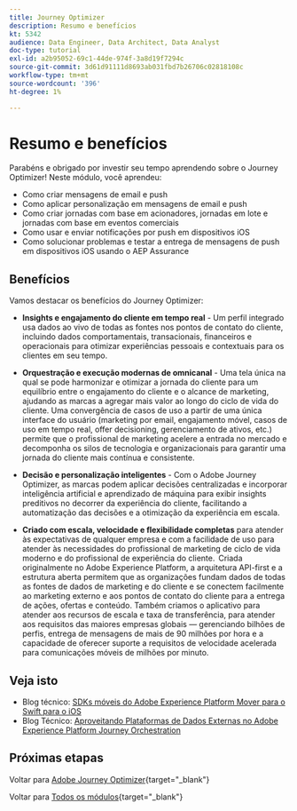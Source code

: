 ```yaml
---
title: Journey Optimizer
description: Resumo e benefícios
kt: 5342
audience: Data Engineer, Data Architect, Data Analyst
doc-type: tutorial
exl-id: a2b95052-69c1-44de-974f-3a8d19f7294c
source-git-commit: 3d61d91111d8693ab031fbd7b26706c02818108c
workflow-type: tm+mt
source-wordcount: '396'
ht-degree: 1%

---
```


# Resumo e benefícios

Parabéns e obrigado por investir seu tempo aprendendo sobre o Journey Optimizer!
Neste módulo, você aprendeu:

- Como criar mensagens de email e push
- Como aplicar personalização em mensagens de email e push
- Como criar jornadas com base em acionadores, jornadas em lote e jornadas com base em eventos comerciais
- Como usar e enviar notificações por push em dispositivos iOS
- Como solucionar problemas e testar a entrega de mensagens de push em dispositivos iOS usando o AEP Assurance

## Benefícios

Vamos destacar os benefícios do Journey Optimizer:

- **Insights e engajamento do cliente em tempo real** - Um perfil integrado usa dados ao vivo de todas as fontes nos pontos de contato do cliente, incluindo dados comportamentais, transacionais, financeiros e operacionais para otimizar experiências pessoais e contextuais para os clientes em seu tempo.  

- **Orquestração e execução modernas de omnicanal** - Uma tela única na qual se pode harmonizar e otimizar a jornada do cliente para um equilíbrio entre o engajamento do cliente e o alcance de marketing, ajudando as marcas a agregar mais valor ao longo do ciclo de vida do cliente.&#x200B; Uma convergência de casos de uso a partir de uma única interface do usuário (marketing por email, engajamento móvel, casos de uso em tempo real, offer decisioning, gerenciamento de ativos, etc.) permite que o profissional de marketing acelere a entrada no mercado e decomponha os silos de tecnologia e organizacionais para garantir uma jornada do cliente mais contínua e consistente.  

- **Decisão e personalização inteligentes** - Com o Adobe Journey Optimizer, as marcas podem aplicar decisões centralizadas e incorporar inteligência artificial e aprendizado de máquina para exibir insights preditivos no decorrer da experiência do cliente, facilitando a automatização das decisões e a otimização da experiência em escala. 

- **Criado com escala, velocidade e flexibilidade completas** para atender às expectativas de qualquer empresa e com a facilidade de uso para atender às necessidades do profissional de marketing de ciclo de vida moderno e do profissional de experiência do cliente.  Criada originalmente no Adobe Experience Platform, a arquitetura API-first e a estrutura aberta permitem que as organizações fundam dados de todas as fontes de dados de marketing e do cliente e se conectem facilmente ao marketing externo e aos pontos de contato do cliente para a entrega de ações, ofertas e conteúdo. Também criamos o aplicativo para atender aos recursos de escala e taxa de transferência, para atender aos requisitos das maiores empresas globais — gerenciando bilhões de perfis, entrega de mensagens de mais de 90 milhões por hora e a capacidade de oferecer suporte a requisitos de velocidade acelerada para comunicações móveis de milhões por minuto. 

## Veja isto

- Blog técnico: [SDKs móveis do Adobe Experience Platform Mover para o Swift para o iOS](https://medium.com/adobetech/adobe-experience-platform-mobile-sdks-move-to-swift-for-ios-6aa67b67b4d4)
- Blog Técnico: [Aproveitando Plataformas de Dados Externas no Adobe Experience Platform Journey Orchestration](https://medium.com/adobetech/leveraging-external-data-platforms-in-adobe-experience-platform-journey-orchestration-54fc6134fe17)

## Próximas etapas

Voltar para [Adobe Journey Optimizer](journeyoptimizer.md){target="_blank"}

Voltar para [Todos os módulos](./../../../../overview.md){target="_blank"}
